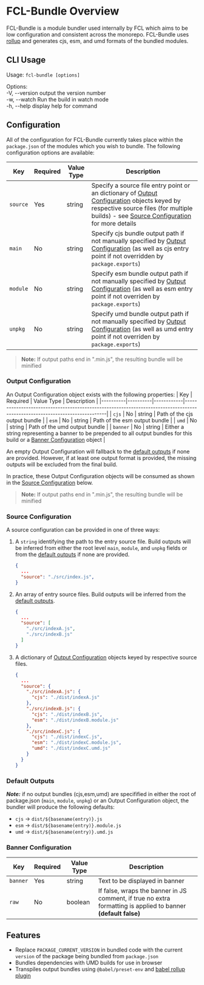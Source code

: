 # FCL-Bundle Overview
FCL-Bundle is a module bundler used internally by FCL which aims to be low configuration and consistent across the monorepo.  FCL-Bundle uses [rollup](https://rollupjs.org/) and generates cjs, esm, and umd formats of the bundled modules.

## CLI Usage

Usage: `fcl-bundle [options]` 

Options:  
  -V, --version  output the version number  
  -w, --watch    Run the build in watch mode  
  -h, --help     display help for command  

## Configuration
All of the configuration for FCL-Bundle currently takes place within the `package.json` of the modules which you wish to bundle.  The following configuration options are available:

| Key    | Required | Value Type | Description                                                                                                                                                                                                                                                                                                                                                                                 |
|----------|----------|------------|---------------------------------------------------------------------------------------------------------------------------------------------------------------------------------------------------------------------------------------------------------------------------------------------------------------------------------------------------------------------------------------------|
| `source` | Yes      | string     | Specify a source file entry point or an dictionary of [Output Configuration](#output-configuration) objects keyed by respective source files (for multiple builds) - see [Source Configuration](#source-configuration) for more details |
| `main`   | No       | string     | Specify cjs bundle output path if not manually specified by [Output Configuration](#output-configuration) (as well as cjs entry point if not overridden by `package.exports`)                                                                                                                                     |
| `module` | No       | string     | Specify esm bundle output path if not manually specified by [Output Configuration](#output-configuration) (as well as esm entry point if not overriden by `package.exports`)                                                                                                                                      |
| `unpkg`  | No       | string     | Specify umd bundle output path if not manually specified by [Output Configuration](#output-configuration) (as well as umd entry point if not overriden by `package.exports`)                                                                                                                                      |

> **Note:** If output paths end in ".min.js", the resulting bundle will be minified


### Output Configuration

An Output Configuration object exists with the following properties:
| Key    | Required | Value Type | Description                                                                                                                |
|----------|----------|------------|----------------------------------------------------------------------------------------------------------------------------|
| `cjs`    | No       | string     | Path of the cjs output bundle                                                                                              |
| `esm`    | No       | string     | Path of the esm output bundle                                                                                              |
| `umd`    | No       | string     | Path of the umd output bundle                                                                                              |
| `banner` | No       | string     | Either a string representing a banner to be prepended to all output bundles for this build or a [Banner Configuration](#banner-configuration) object |

An empty Output Configuration will fallback to the [default outputs](#default-outputs) if none are provided.  However, if at least one output format is provided, the missing outputs will be excluded from the final build.

In practice, these Output Configuration objects will be consumed as shown in the [Source Configuration](#source-configuration) below.

> **Note:** If output paths end in ".min.js", the resulting bundle will be minified

### Source Configuration

A source configuration can be provided in one of three ways:
1. A `string` identifying the path to the entry source file.  Build outputs will be inferred from either the root level `main`, `module`, and `unpkg` fields or from the [default outputs](#default-outputs) if none are provided.
    ```json
    {
      ...
      "source": "./src/index.js",
    }
    ```
2. An array of entry source files.  Build outputs will be inferred from the [default outputs](#default-outputs).
    ```json
    {
      ...
      "source": [
        "./src/indexA.js",
        "./src/indexB.js"
      ]
    }
    ```

3. A dictionary of [Output Configuration](#output-configuration) objects keyed by respective source files.
    ```json
    {
      ...
      "source": {
        "./src/indexA.js": {
          "cjs": "./dist/indexA.js"
        },
        "./src/indexB.js": {
          "cjs": "./dist/indexB.js",
          "esm": "./dist/indexB.module.js"
        },
        "./src/indexC.js": {
          "cjs": "./dist/indexC.js",
          "esm": "./dist/indexC.module.js",
          "umd": "./dist/indexC.umd.js"
        }
      }
    }
    ```
    
### Default Outputs
***Note:*** if no output bundles (cjs,esm,umd) are specifified in either the root of package.json (`main`, `module`, `unpkg`) or an Output Configuration object, the bundler will produce the following defaults:
 - `cjs` -> `dist/${basename(entry)}.js`
 - `esm` -> `dist/${basename(entry)}.module.js`
 - `umd` -> `dist/${basename(entry)}.umd.js`

### Banner Configuration

| Key    | Required | Value Type | Description                                                                                                    |
|----------|----------|------------|----------------------------------------------------------------------------------------------------------------|
| `banner` | Yes      | string     | Text to be displayed in banner                                                                                 |
| `raw`    | No       | boolean    | If false, wraps the banner in JS comment, if true no extra formatting is applied to banner **(default false)** |

## Features
 - Replace `PACKAGE_CURRENT_VERSION` in bundled code with the current `version` of the package being bundled from `package.json`
 - Bundles dependencies with UMD builds for use in browser
 - Transpiles output bundles using `@babel/preset-env` and [babel rollup plugin](https://www.npmjs.com/package/@rollup/plugin-babel)